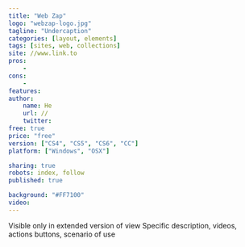 ```yaml
---
title: "Web Zap"
logo: "webzap-logo.jpg"
tagline: "Undercaption"
categories: [layout, elements]
tags: [sites, web, collections]
site: //www.link.to
pros:
    -
cons:
    - 
features: 
author:
    name: He
    url: //
    twitter:
free: true
price: "free"
version: ["CS4", "CS5", "CS6", "CC"]
platform: ["Windows", "OSX"]

sharing: true
robots: index, follow
published: true

background: "#FF7100"
video: 
---
```


Visible only in extended version of view
Specific description, videos, actions buttons, scenario of use